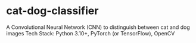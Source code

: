 # cat-dog-classifier
A Convolutional Neural Network (CNN) to distinguish between cat and dog images 
Tech Stack: Python 3.10+, PyTorch (or TensorFlow), OpenCV
